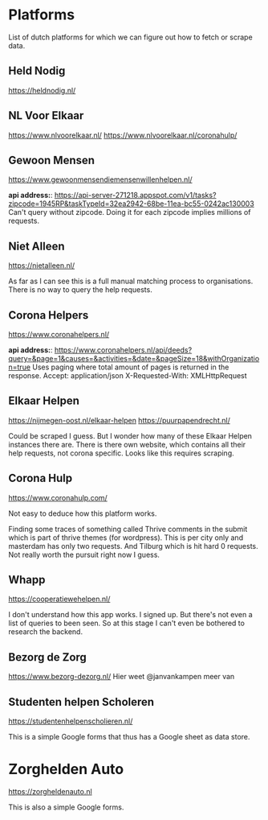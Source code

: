 # Platforms
List of dutch platforms for which we can figure out how to fetch or scrape data.

## Held Nodig
https://heldnodig.nl/

## NL Voor Elkaar
https://www.nlvoorelkaar.nl/
https://www.nlvoorelkaar.nl/coronahulp/

## Gewoon Mensen
https://www.gewoonmensendiemensenwillenhelpen.nl/

**api address:**: https://api-server-271218.appspot.com/v1/tasks?zipcode=1945RP&taskTypeId=32ea2942-68be-11ea-bc55-0242ac130003
Can't query without zipcode. Doing it for each zipcode implies millions of requests. 

## Niet Alleen
https://nietalleen.nl/

As far as I can see this is a full manual matching process to organisations. There is no way to query the help requests.
## Corona Helpers
https://www.coronahelpers.nl/

**api address:**: https://www.coronahelpers.nl/api/deeds?query=&page=1&causes=&activities=&date=&pageSize=18&withOrganization=true
Uses paging where total amount of pages is returned in the response.
Accept: application/json
X-Requested-With: XMLHttpRequest

## Elkaar Helpen
https://nijmegen-oost.nl/elkaar-helpen
https://puurpapendrecht.nl/

Could be scraped I guess. But I wonder how many of these Elkaar Helpen instances there are. There is there
own website, which contains all their help requests, not corona specific. Looks like this requires scraping.

## Corona Hulp
https://www.coronahulp.com/

Not easy to deduce how this platform works.

Finding some traces of something called Thrive comments in the submit which is part of thrive themes (for wordpress). This is per city only and masterdam has only two requests. And Tilburg which is hit hard 0 requests. Not really worth the pursuit right now I guess.

## Whapp
https://cooperatiewehelpen.nl/

I don't understand how this app works. I signed up. But there's not even a list of queries to been seen. So at this stage I can't even be bothered to research the backend.

## Bezorg de Zorg
https://www.bezorg-dezorg.nl/
Hier weet @janvankampen meer van


## Studenten helpen Scholeren
https://studentenhelpenscholieren.nl/

This is a simple Google forms that thus has a Google sheet as data store.

# Zorghelden Auto
https://zorgheldenauto.nl

This is also a simple Google forms.